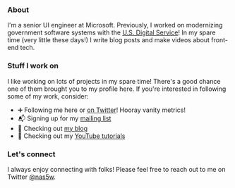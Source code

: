 ### About

I'm a senior UI engineer at Microsoft. Previously, I worked on modernizing government software systems with the [U.S. Digital Service](https://usds.gov)! In my spare time (very little these days!) I write blog posts and make videos about front-end tech.

### Stuff I work on

I like working on lots of projects in my spare time! There's a good chance one of them brought you to my profile here. If you're interested in following some of my work, consider:

- ➕ Following me here or [on Twitter](https://twitter.com/intent/follow?screen_name=nas5w)! Hooray vanity metrics!
- 📬 Signing up for my [mailing list](https://typeofnan.dev/subscribe)
- 📝 Checking out [my blog](https://typeofnan.dev)
- 🎥 Checking out my [YouTube tutorials](http://youtube.com/c/devtutsco)

### Let's connect

I always enjoy connecting with folks! Please feel free to reach out to me on Twitter [@nas5w](https://twitter.com/nas5w).
